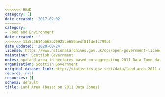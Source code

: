 ```yaml
---
<<<<<<< HEAD
category: []
date_created: '2017-02-02'
=======
category:
- Food and Environment
date_created: ''
>>>>>>> 13a5c5614b662b20925ce656aedf81fde1c799b6
date_updated: '2020-08-24'
license: https://www.nationalarchives.gov.uk/doc/open-government-licence/version/3/
maintainer: Scottish Government
notes: <p>Land area in hectares based on aggregating 2011 Data Zone data.</p>
organization: Scottish Government
original_dataset_link: http://statistics.gov.scot/data/land-area-2011-data-zone-based
records: null
resources: []
schema: default
title: Land Area (based on 2011 Data Zones)
---
```

